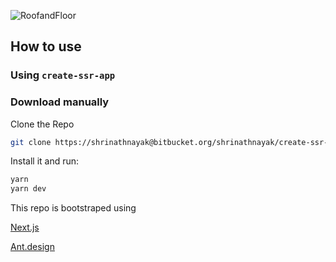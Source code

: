 ![RoofandFloor](https://roofandfloor.thehindu.com/real-estate-blog/wp-content/uploads/sites/14/2018/12/Logo-RoofandFloor-TheHinduGroup_200x50.png)

## How to use

### Using `create-ssr-app`

### Download manually

Clone the Repo

```bash
git clone https://shrinathnayak@bitbucket.org/shrinathnayak/create-ssr-app.git
```

Install it and run:

```bash
yarn
yarn dev
```

This repo is bootstraped using

[Next.js](https://nextjs.org/docs)

[Ant.design](https://ant.design/docs/react/introduce)
